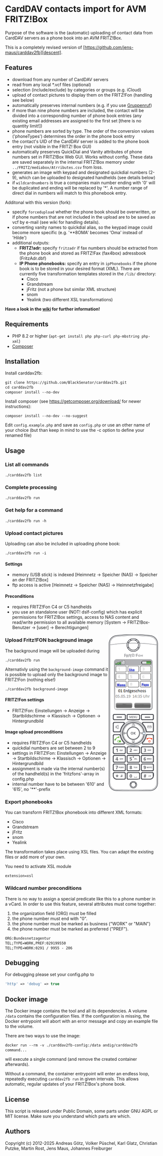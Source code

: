 # CardDAV contacts import for AVM FRITZ!Box

Purpose of the software is the (automatic) uploading of contact data from CardDAV servers as a phone book into an AVM FRITZ!Box.

This is a completely revised version of [https://github.com/jens-maus/carddav2fb][descent].

## Features

* download from any number of CardDAV servers
* read from any local *.vcf files (optional)
* selection (include/exclude) by categories or groups (e.g. iCloud)
* upload of contact pictures to display them on the FRITZ!Fon (handling see below)
* automatically preserves internal numbers (e.g. if you use [Gruppenruf](https://avm.de/service/fritzbox/fritzbox-7490/wissensdatenbank/publication/show/1148_Interne-Rufgruppe-in-FRITZ-Box-einrichten-Gruppenruf/))
* if more than nine phone numbers are included, the contact will be divided into a corresponding number of phone book entries (any existing email addresses are assigned to the first set [there is no quantity limit!])
* phone numbers are sorted by type. The order of the conversion values ('phoneTypes') determines the order in the phone book entry
* the contact's UID of the CardDAV server is added to the phone book entry (not visible in the FRITZ! Box GUI)
* automatically preserves QuickDial and Vanity attributes of phone numbers set in FRITZ!Box Web GUI. Works without config. These data are saved separately in the internal FRITZ!Box memory under `../FRITZ/mediabox/Atrributes.csv` from loss.
* generates an image with keypad and designated quickdial numbers (2-9), which can be uploaded to designated handhelds (see details below)
* if `wildcardnumbers` is true a companies main number ending with '0' will be duplicated and ending will be replaced by '*'. A number range of direct dial in numbers will match to this phonebook entry.

Additonal with this version (fork):

* specify `forcedupload` whether the phone book should be overwritten, or if phone numbers that are not included in the upload are to be saved as vcf by e-mail (see wiki for handling details).
* converting vanity names to quickdial alias, so the keypad image could become more specific (e.g. '**8OMA' becomes 'Oma' instead of 'Hilde')
* additional outputs:
  * **FRITZ!adr:** specify `fritzadr` if fax numbers should be extracted from the phone book and stored as FRITZ!Fax (fax4box) adressbook (FritzAdr.dbf)
  * **IP Phone phonebooks:** specify an entry in `ipPhonebooks` if the phone book is to be stored in your desired format (XML). There are currently five transformation templates stored in the `/lib/` directory:
    * Cisco
    * Grandstream
    * jFritz (not a phone but similar XML structure)
    * snom
    * Yealink (two different XSL transformations)

**Have a look in the [wiki](https://github.com/BlackSenator/carddav2fb/wiki) for further information!**

## Requirements

* PHP 8.2 or higher (`apt-get install php php-curl php-mbstring php-xml`)
* [Composer][composer]
  
## Installation

Install carddav2fb:

```console
git clone https://github.com/BlackSenator/carddav2fb.git
cd carddav2fb
composer install --no-dev
```

Install composer (see <https://getcomposer.org/download/> for newer instructions):

```console
composer install --no-dev --no-suggest
```

Edit `config.example.php` and save as `config.php` or use an other name of your choice (but than keep in mind to use the -c option to define your renamed file)

## Usage

### List all commands

```console
./carddav2fb list
```

### Complete processing

```console
./carddav2fb run
```

### Get help for a command

```console
./carddav2fb run -h
```

### Upload contact pictures

Uploading can also be included in uploading phone book:

```console
./carddav2fb run -i
```

#### Settings

* memory (USB stick) is indexed [Heimnetz -> Speicher (NAS) -> Speicher an der FRITZ!Box]
* ftp access is active [Heimnetz -> Speicher (NAS) -> Heimnetzfreigabe]

#### Preconditions

* requires FRITZ!Fon C4 or C5 handhelds
* you use an standalone user (NOT! dslf-config) which has explicit permissions for FRITZ!Box settings, access to NAS content and read/write permission to all available memory [System -> FRITZ!Box-Benutzer -> [user] -> Berechtigungen]

<img align="right" src="assets/fritzfon.png"/>

### Upload Fritz!FON background image

The background image will be uploaded during

```console
./carddav2fb run
```

Alternativly using the `background-image` command it is possible to upload only the background image to FRITZ!Fon (nothing else!)

```console
./carddav2fb background-image
```

#### FRITZ!Fon settings

* FRITZ!Fon: Einstellungen -> Anzeige -> Startbildschirme -> Klassisch -> Optionen -> Hintergrundbild

#### Image upload preconditions

* requires FRITZ!Fon C4 or C5 handhelds
* quickdial numbers are set between 2 to 9
* settings in FRITZ!Fon: Einstellungen -> Anzeige -> Startbildschirme -> Klassisch -> Optionen -> Hintergrundbild
* assignment is made via the internal number(s) of the handheld(s) in the 'fritzfons'-array in config.php
* internal number have to be between '610' and '615', no '**'-prefix

### Export phonebooks

You can transform FRITZ!Box phonebook into different XML formats:

* Cisco
* Grandstream
* jFritz
* snom
* Yealink

The transformation takes place using XSL files. You can adapt the existing files or add more of your own.

You need to activate XSL module

```console
extension=xsl
```

### Wildcard number preconditions

There is no way to assign a special predicate like this to a phone number in a vCard. In order to use this feature, several attributes must come together:

1. the organization field (ORG) must be filled
2. the phone number must end with "0".
3. the phone number must be marked as business ("WORK" or "MAIN")
4. the phone number must be marked as preferred ("PREF").

```console
ORG:Bundesnetzagentur
TEL;TYPE=WORK,PREF:029199550
TEL;TYPE=WORK:0291 / 9955 - 206
```

## Debugging

For debugging please set your config.php to

```php
'http' => 'debug' => true
```

## Docker image

The Docker image contains the tool and all its dependencies. A volume `/data` contains the configuration files. If the configuration is missing, the Docker entrypoint will abort with an error message and copy
an example file to the volume.

There are two ways to use the image:

```console
docker run --rm -v ./carddav2fb-config:/data andig/carddav2fb command...
```

will execute a single command (and remove the created container afterwards).

Without a command, the container entrypoint will enter an endless loop, repeatedly executing `carddav2fb run` in given intervals. This allows automatic, regular updates of your FRITZ!Box's phone book.

## License

This script is released under Public Domain, some parts under GNU AGPL or MIT license. Make sure you understand which parts are which.

## Authors

Copyright (c) 2012-2025 Andreas Götz, Volker Püschel, Karl Glatz, Christian Putzke, Martin Rost, Jens Maus, Johannes Freiburger

[composer]: https://getcomposer.org/download/
[descent]: https://github.com/jens-maus/carddav2fb
